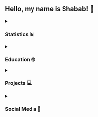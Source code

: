 ## Hello, my name is Shabab! 👋

<details>
<summary><h3>Statistics 📊</h3></summary>

![smhussain5's Stats](https://github-readme-stats.vercel.app/api?username=smhussain5&theme=transparent&show_icons=true&hide_border=true&count_private=true)

[![GitHub Streak](https://github-readme-streak-stats.herokuapp.com?user=smhussain5&theme=transparent&hide_border=true&border_radius=0)](https://git.io/streak-stats)

</details>

<details>
<summary><h3>Education 🤓</h3></summary>
<b>Stony Brook University (2017)</b>
<ul>
  <li>BE in Biomedical Engineering (Cellular/Molecular)</li>
</ul>
<b>TTUHSC Graduate School of Biomedical Sciences (2019)</b>
<ul>
  <li>MS in Graduate Medical Education Sciences</li>
</ul>
<b>TTU Rawls College of Business (2020)</b>
<ul>
  <li>MBA in Health Organization Management</li>
</ul>
</details>

<details>
<summary><h3>Projects 💻</h3></summary>
<ul>
  <li><a href="https://github.com/smhussain5/CODEWARS">CODEWARS</a></li>
  <li><a href="https://github.com/smhussain5/QR_Code_Generator">QR Code Generator</a></li>
  <li><a href="https://github.com/smhussain5/Tic_Tac_Toe">Tic Tac Toe</a></li>
</ul>
<!--- <b>Power BI</b>
<ul>
  <li>TBD</li>
</ul>
<b>Python</b>
<ul>
  <li>TBD</li>
</ul>
<b>SQL</b>
<ul>
  <li>TBD</li>
</ul> --->
</details>

<details>
<summary><h3>Social Media 💬</h3></summary>
<a href="https://twitter.com/shussain_5"><img align="left" alt="Shabab Hussain | Twitter" width="22px" src="https://raw.githubusercontent.com/gauravghongde/social-icons/9d939e1c5b7ea4a24ac39c3e4631970c0aa1b920/SVG/Color/Twitter.svg" /></a>

<!--- [<img align="left" alt="JoshMadakor | LinkedIn" width="22px" src="https://cdn.jsdelivr.net/npm/simple-icons@v3/icons/linkedin.svg" />][linkedin]
[linkedin]: https://linkedin.com/in/joshmadakor --->
</details>